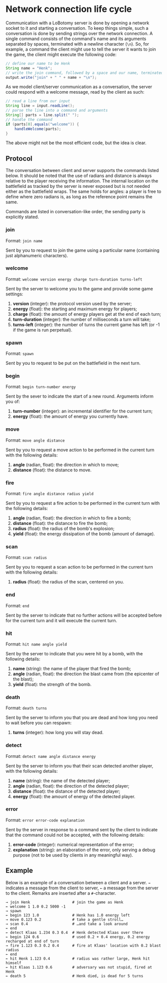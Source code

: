 Network connection life cycle
=============================

Communication with a LoBotomy server is done by opening a network socket to it and starting a conversation.
To keep things simple, such a conversation is done by sending strings over the network connection.
A single command consists of the command's name and its arguments separated by spaces, terminated with a newline character (`\n`).
So, for example, a command the client might use to tell the server it wants to join the game, the client might execute the following code:

```java
// define our name to be Henk
String name = "Henk";
// write the join command, followed by a space and our name, terminated with a newline
output.write("join" + " " + name + "\n");
```

As we model client/server communication as a conversation, the server could respond with a welcome message, read by the client as such:

```java
// read a line from our input
String line = input.readLine();
// parse the line into a command and arguments
String[] parts = line.split(" ");
// handle the command
if (parts[0].equals("welcome")) {
	handleWelcome(parts);
}
```

The above might not be the most efficient code, but the idea is clear.

Protocol
--------

The conversation between client and server supports the commands listed below.
It should be noted that the use of radians and distance is always relative to the player receiving the information.
The internal location on the battlefield as tracked by the server is never exposed but is not needed either as the battlefield wraps.
The same holds for angles: a player is free to define where zero radians is, as long as the reference point remains the same.

Commands are listed in conversation-like order, the sending party is explicitly stated.

### join
Format: `join name`

Sent by you to request to join the game using a particular name (containing just alphanumeric characters).

### welcome
Format: `welcome version energy charge turn-duration turns-left`

Sent by the server to welcome you to the game and provide some game settings:

1. **version** (integer): the protocol version used by the server;
1. **energy** (float): the starting and maximum energy for players;
1. **charge** (float): the amount of energy players get at the end of each turn;
1. **turn-duration** (integer): the number of milliseconds a turn will take;
1. **turns-left** (integer): the number of turns the current game has left (or -1 if the game is run perpetual).

### spawn
Format: `spawn`

Sent by you to request to be put on the battlefield in the next turn.

### begin
Format: `begin turn-number energy`

Sent by the sever to indicate the start of a new round. Arguments inform you of:

1. **turn-number** (integer): an incremental identifier for the current turn;
1. **energy** (float): the amount of energy you currently have.

### move
Format: `move angle distance`

Sent by you to request a move action to be performed in the current turn with the following details:

1. **angle** (radian, float): the direction in which to move;
1. **distance** (float): the distance to move.

### fire
Format: `fire angle distance radius yield`

Sent by you to request a fire action to be performed in the current turn with the following details:

1. **angle** (radian, float): the direction in which to fire a bomb;
1. **distance** (float): the distance to fire the bomb;
1. **radius** (float): the radius of the bomb's explosion;
1. **yield** (float): the energy dissipation of the bomb (amount of damage).

### scan
Format: `scan radius`

Sent by you to request a scan action to be performed in the current turn with the following details:

1. **radius** (float): the radius of the scan, centered on you.

### end
Format: `end`

Sent by the server to indicate that no further actions will be accepted before for the current turn and it will execute the current turn.

### hit
Format: `hit name angle yield`

Sent by the server to indicate that you were hit by a bomb, with the following details:

1. **name** (string): the name of the player that fired the bomb;
1. **angle** (radian, float): the direction the blast came from (the epicenter of the blast);
1. **yield** (float): the strength of the bomb.

### death
Format: `death turns`

Sent by the server to inform you that you are dead and how long you need to wait before you can respawn:

1. **turns** (integer): how long you will stay dead.

### detect
Format: `detect name angle distance energy`

Sent by the server to inform you that their scan detected another player, with the following details:

1. **name** (string): the name of the detected player;
1. **angle** (radian, float): the direction of the detected player;
1. **distance** (float): the distance of the detected player;
1. **energy** (float): the amount of energy of the detected player.

### error
Format: `error error-code explanation`

Sent by the server in response to a command sent by the client to indicate that the command could not be accepted, with the following details:

1. **error-code** (integer): numerical representation of the error;
1. **explanation** (string): an elaboration of the error, only serving a debug purpose (not to be used by clients in any meaningful way).

Example
-------

Below is an example of a conversation between a client and a server.
`→` indicates a message from the client to server, `←` a message from the server to the client.
Remarks are inserted after a `#`-character.

```
→ join Henk                   # join the game as Henk
← welcome 1 1.0 0.2 5000 -1
→ spawn
← begin 123 1.0               # Henk has 1.0 energy left
→ move 0.123 0.2              # take a gentle stroll…
→ scan 0.4                    # …and take a look around
← end
← detect Klaas 1.234 0.3 0.4  # Henk detected Klaas over there
← begin 124 0.6               # used 0.2 + 0.4 energy, 0.2 energy recharged at end of turn
→ fire 1.123 0.3 0.2 0.4      # fire at Klaas' location with 0.2 blast radius
← end
← hit Henk 1.123 0.4          # radius was rather large, Henk hit himself
← hit Klaas 1.123 0.6         # adversary was not stupid, fired at Henk
← death 5                     # Henk died, is dead for 5 turns
```

